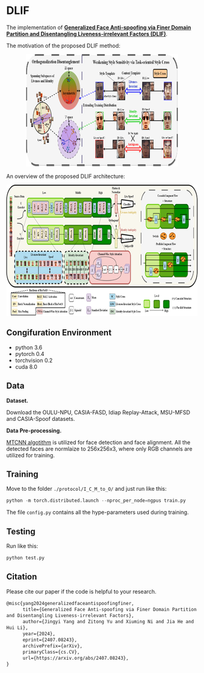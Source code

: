 # DLIF
The implementation of [**Generalized Face Anti-spoofing via Finer Domain Partition and Disentangling Liveness-irrelevant Factors (DLIF)**](https://arxiv.org/abs/2407.08243).

The motivation of the proposed DLIF method:
<div align=center>
<img src="https://github.com/yjyddq/DLIF/blob/main/assets/Motivation.png" width="400" height="296" />
</div>

An overview of the proposed DLIF architecture:

<div align=center>
<img src="https://github.com/yjyddq/DLIF/blob/main/assets/architecture.png" width="700" height="345" />
</div>

## Congifuration Environment
- python 3.6 
- pytorch 0.4 
- torchvision 0.2
- cuda 8.0

## Data

**Dataset.** 

Download the OULU-NPU, CASIA-FASD, Idiap Replay-Attack, MSU-MFSD and CASIA-Spoof datasets.

**Data Pre-processing.** 

[MTCNN algotithm](https://github.com/YYuanAnyVision/mxnet_mtcnn_face_detection) is utilized for face detection and face alignment. All the detected faces are normlaize to 256x256x3, where only RGB channels are utilized for training. 


## Training

Move to the folder `./protocol/I_C_M_to_O/` and just run like this:
```python
python -m torch.distributed.launch --nproc_per_node=ngpus train.py
```

The file `config.py` contains all the hype-parameters used during training.

## Testing

Run like this:
```python
python test.py
```

## Citation
Please cite our paper if the code is helpful to your research.
```
@misc{yang2024generalizedfaceantispoofingfiner,
      title={Generalized Face Anti-spoofing via Finer Domain Partition and Disentangling Liveness-irrelevant Factors}, 
      author={Jingyi Yang and Zitong Yu and Xiuming Ni and Jia He and Hui Li},
      year={2024},
      eprint={2407.08243},
      archivePrefix={arXiv},
      primaryClass={cs.CV},
      url={https://arxiv.org/abs/2407.08243}, 
}
```
